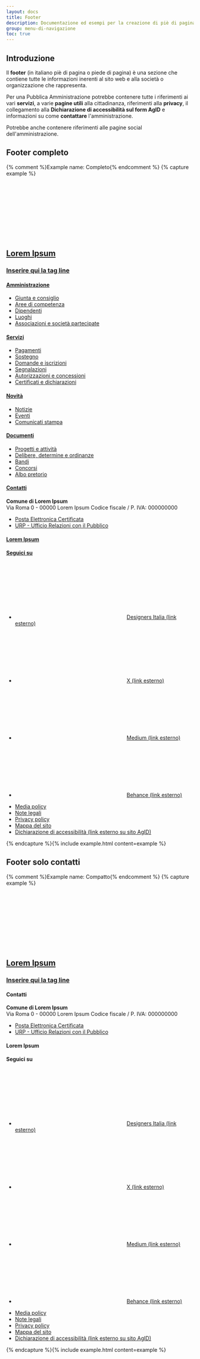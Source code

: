 ```yaml
---
layout: docs
title: Footer
description: Documentazione ed esempi per la creazione di piè di pagina di navigazione.
group: menu-di-navigazione
toc: true
---
```


## Introduzione
Il **footer** (in italiano piè di pagina o piede di pagina) è una sezione che contiene tutte le informazioni inerenti al sito web e alla società o organizzazione che rappresenta. 

Per una Pubblica Amministrazione potrebbe contenere tutte i riferimenti ai vari **servizi**, a varie **pagine utili** alla cittadinanza, riferimenti alla **privacy**, il collegamento alla **Dichiarazione di accessibilità sul form AgID** e informazioni su come **contattare** l'amministrazione.

Potrebbe anche contenere riferimenti alle pagine social dell'amministrazione.

## Footer completo
{% comment %}Example name: Completo{% endcomment %}
{% capture example %}
<footer class="it-footer">
  <div class="it-footer-main">
    <div class="container">
      <section>
        <div class="row clearfix">
          <div class="col-sm-12">
            <div class="it-brand-wrapper">
              <a href="#" class="" data-focus-mouse="false">
                <svg class="icon"><use xlink:href="{{ site.baseurl }}/dist/svg/sprites.svg#it-code-circle"></use></svg>
                <div class="it-brand-text">
                  <h2 class="no_toc">Lorem Ipsum</h2>
                  <h3 class="no_toc d-none d-md-block">Inserire qui la tag line</h3>
                </div>
              </a>
            </div>
          </div>
        </div>
      </section>
      <section>
        <div class="row">
          <div class="col-lg-3 col-md-3 col-sm-6 pb-2">
            <h4>
              <a href="#" title="Vai alla pagina: Amministrazione">Amministrazione</a>
            </h4>
            <div class="link-list-wrapper">
              <ul class="footer-list link-list clearfix">
                <li><a class="list-item" href="#">Giunta e consiglio</a></li>
                <li><a class="list-item" href="#">Aree di competenza</a></li>
                <li><a class="list-item" href="#">Dipendenti</a></li>
                <li><a class="list-item" href="#">Luoghi</a></li>
                <li><a class="list-item" href="#">Associazioni e società partecipate</a></li>
              </ul>
            </div>
          </div>
          <div class="col-lg-3 col-md-3 col-sm-6 pb-2">
            <h4>
              <a href="#" title="Vai alla pagina: Servizi">Servizi</a>
            </h4>
            <div class="link-list-wrapper">
              <ul class="footer-list link-list clearfix">
                <li><a class="list-item" href="#">Pagamenti</a></li>
                <li><a class="list-item" href="#">Sostegno</a></li>
                <li><a class="list-item" href="#">Domande e iscrizioni</a></li>
                <li><a class="list-item" href="#">Segnalazioni</a></li>
                <li><a class="list-item" href="#">Autorizzazioni e concessioni</a></li>
                <li><a class="list-item" href="#">Certificati e dichiarazioni</a></li>
              </ul>
            </div>
          </div>
          <div class="col-lg-3 col-md-3 col-sm-6 pb-2">
            <h4>
              <a href="#" title="Vai alla pagina: Novità">Novità</a>
            </h4>
            <div class="link-list-wrapper">
              <ul class="footer-list link-list clearfix">
                <li><a class="list-item" href="#">Notizie</a></li>
                <li><a class="list-item" href="#">Eventi</a></li>
                <li><a class="list-item" href="#">Comunicati stampa</a></li>
              </ul>
            </div>
          </div>
          <div class="col-lg-3 col-md-3 col-sm-6">
            <h4>
              <a href="#" title="Vai alla pagina: Documenti">Documenti</a>
            </h4>
            <div class="link-list-wrapper">
              <ul class="footer-list link-list clearfix">
                <li><a class="list-item" href="#">Progetti e attività</a></li>
                <li><a class="list-item" href="#">Delibere, determine e ordinanze</a></li>
                <li><a class="list-item" href="#">Bandi</a></li>
                <li><a class="list-item" href="#">Concorsi</a></li>
                <li><a class="list-item" href="#">Albo pretorio</a></li>
              </ul>
            </div>
          </div>
        </div>
      </section>
      <section class="py-4 border-white border-top">
        <div class="row">
          <div class="col-lg-4 col-md-4 pb-2">
            <h4><a href="#">Contatti</a></h4>
            <p>
              <strong>Comune di Lorem Ipsum</strong><br>
              Via Roma 0 - 00000 Lorem Ipsum Codice fiscale / P. IVA: 000000000
            </p>
            <div class="link-list-wrapper">
              <ul class="footer-list link-list clearfix">
                <li><a class="list-item" href="#">Posta Elettronica Certificata</a></li>
                <li>
                  <a class="list-item" href="#">URP - Ufficio Relazioni con il Pubblico</a>
                </li>
              </ul>
            </div>
          </div>
          <div class="col-lg-4 col-md-4 pb-2">
            <h4><a href="#">Lorem Ipsum</a></h4>
          </div>
          <div class="col-lg-4 col-md-4 pb-2">
            <div class="pb-2">
              <h4><a href="#">Seguici su</a></h4>
              <ul class="list-inline text-left social">
                <li class="list-inline-item">
                  <a class="p-2 text-white" href="#"><svg class="icon icon-sm icon-white align-top"><use xlink:href="{{site.baseurl}}/dist/svg/sprites.svg#it-designers-italia"></use></svg><span class="visually-hidden">Designers Italia (link esterno)</span></a>
                </li>
                <li class="list-inline-item">
                  <a class="p-2 text-white" href="#"><svg class="icon icon-sm icon-white align-top"><use xlink:href="{{site.baseurl}}/dist/svg/sprites.svg#it-twitter"></use></svg><span class="visually-hidden">X (link esterno)</span></a>
                </li>
                <li class="list-inline-item">
                  <a class="p-2 text-white" href="#"><svg class="icon icon-sm icon-white align-top"><use xlink:href="{{site.baseurl}}/dist/svg/sprites.svg#it-medium"></use></svg><span class="visually-hidden">Medium (link esterno)</span></a>
                </li>
                <li class="list-inline-item">
                  <a class="p-2 text-white" href="#"><svg class="icon icon-sm icon-white align-top"><use xlink:href="{{site.baseurl}}/dist/svg/sprites.svg#it-behance"></use></svg><span class="visually-hidden">Behance (link esterno)</span></a>
                </li>
              </ul>
            </div>
          </div>
        </div>
      </section>
    </div>
  </div>
  <div class="it-footer-small-prints clearfix">
    <div class="container">
      <!-- <h3 class="visually-hidden">Sezione Link Utili</h3> -->
      <ul class="it-footer-small-prints-list list-inline mb-0 d-flex flex-column flex-md-row">
        <li class="list-inline-item"><a href="#">Media policy</a></li>
        <li class="list-inline-item"><a href="#">Note legali</a></li>
        <li class="list-inline-item"><a href="#">Privacy policy</a></li>
        <li class="list-inline-item"><a href="#">Mappa del sito</a></li>
        <li class="list-inline-item"><a href="https://form.agid.gov.it/view/xyz">Dichiarazione di accessibilità <span class="visually-hidden">(link esterno su sito AgID)</span></a></li>
      </ul>
    </div>
  </div>
</footer>
{% endcapture %}{% include example.html content=example %}

## Footer solo contatti
{% comment %}Example name: Compatto{% endcomment %}
{% capture example %}
<footer class="it-footer">
  <div class="it-footer-main">
    <div class="container">
      <section>
        <div class="row clearfix">
          <div class="col-sm-12">
            <div class="it-brand-wrapper">
              <a href="#" class="" data-focus-mouse="false">
                <svg class="icon"><use xlink:href="{{ site.baseurl }}/dist/svg/sprites.svg#it-code-circle"></use></svg>
                <div class="it-brand-text">
                  <h2 class="no_toc">Lorem Ipsum</h2>
                  <h3 class="no_toc d-none d-md-block">Inserire qui la tag line</h3>
                </div>
              </a>
            </div>
          </div>
        </div>
      </section>
      <section class="py-4 border-white border-top">
        <div class="row">
          <div class="col-lg-4 col-md-4 pb-2">
            <h4>Contatti</h4>
            <p>
              <strong>Comune di Lorem Ipsum</strong><br>
              Via Roma 0 - 00000 Lorem Ipsum Codice fiscale / P. IVA: 000000000
            </p>
            <div class="link-list-wrapper">
              <ul class="footer-list link-list clearfix">
                <li><a class="list-item" href="#">Posta Elettronica Certificata</a></li>
                <li>
                  <a class="list-item" href="#">URP - Ufficio Relazioni con il Pubblico</a>
                </li>
              </ul>
            </div>
          </div>
          <div class="col-lg-4 col-md-4 pb-2">
            <h4>Lorem Ipsum</h4>
          </div>
          <div class="col-lg-4 col-md-4 pb-2">
            <div class="pb-2">
              <h4>Seguici su</h4>
              <ul class="list-inline text-left social">
                <li class="list-inline-item">
                  <a class="p-2 text-white" href="#"><svg class="icon icon-sm icon-white align-top"><use xlink:href="{{site.baseurl}}/dist/svg/sprites.svg#it-designers-italia"></use></svg><span class="visually-hidden">Designers Italia (link esterno)</span></a>
                </li>
                <li class="list-inline-item">
                  <a class="p-2 text-white" href="#"><svg class="icon icon-sm icon-white align-top"><use xlink:href="{{site.baseurl}}/dist/svg/sprites.svg#it-twitter"></use></svg><span class="visually-hidden">X (link esterno)</span></a>
                </li>
                <li class="list-inline-item">
                  <a class="p-2 text-white" href="#"><svg class="icon icon-sm icon-white align-top"><use xlink:href="{{site.baseurl}}/dist/svg/sprites.svg#it-medium"></use></svg><span class="visually-hidden">Medium (link esterno)</span></a>
                </li>
                <li class="list-inline-item">
                  <a class="p-2 text-white" href="#"><svg class="icon icon-sm icon-white align-top"><use xlink:href="{{site.baseurl}}/dist/svg/sprites.svg#it-behance"></use></svg><span class="visually-hidden">Behance (link esterno)</span></a>
                </li>
              </ul>
            </div>
          </div>
        </div>
      </section>
    </div>
  </div>
  <div class="it-footer-small-prints clearfix">
    <div class="container">
      <!-- <h3 class="visually-hidden">Sezione Link Utili</h3> -->
      <ul class="it-footer-small-prints-list list-inline mb-0 d-flex flex-column flex-md-row">
        <li class="list-inline-item"><a href="#">Media policy</a></li>
        <li class="list-inline-item"><a href="#">Note legali</a></li>
        <li class="list-inline-item"><a href="#">Privacy policy</a></li>
        <li class="list-inline-item"><a href="#">Mappa del sito</a></li>
        <li class="list-inline-item"><a href="https://form.agid.gov.it/view/xyz">Dichiarazione di accessibilità <span class="visually-hidden">(link esterno su sito AgID)</span></a></li>
      </ul>
    </div>
  </div>
</footer>
{% endcapture %}{% include example.html content=example %}
